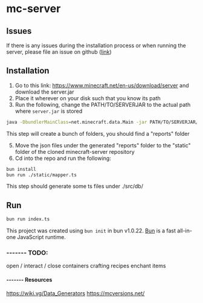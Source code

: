 # mc-server

## Issues

If there is any issues during the installation process or when running the server, please file an issue on github ([link](https://github.com/peacefulotter/minecraft-server/issues))

## Installation

1. Go to this link: https://www.minecraft.net/en-us/download/server and download the server.jar
2. Place it wherever on your disk such that you know its path
3. Run the following, change the PATH/TO/SERVERJAR to the actual path where `server.jar` is stored
```bash
java -DbundlerMainClass=net.minecraft.data.Main -jar PATH/TO/SERVERJAR/server.jar --all
```
This step will create a bunch of folders, you should find a "reports" folder

5. Move the json files under the generated "reports" folder to the "static" folder of the cloned minecraft-server repository
6. Cd into the repo and run the following:
```bash
bun install
bun run ./static/mapper.ts
```
This step should generate some ts files under ./src/db/


## Run

```bash
bun run index.ts
```

This project was created using `bun init` in bun v1.0.22. [Bun](https://bun.sh) is a fast all-in-one JavaScript runtime.

### ------- TODO:

open / interact / close containers
crafting recipes
enchant items

#### ------- Resources
https://wiki.vg/Data_Generators
https://mcversions.net/
